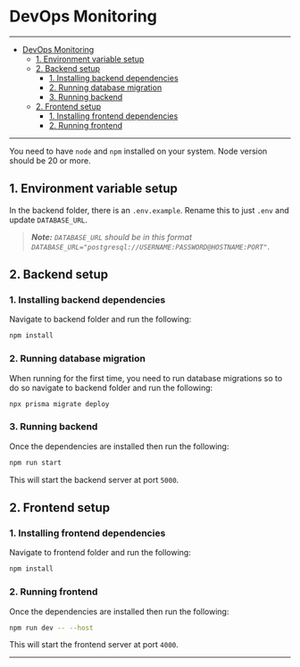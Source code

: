 # DevOps Monitoring

---

- [DevOps Monitoring](#devops-monitoring)
  - [1. Environment variable setup](#1-environment-variable-setup)
  - [2. Backend setup](#2-backend-setup)
    - [1. Installing backend dependencies](#1-installing-backend-dependencies)
    - [2. Running database migration](#2-running-database-migration)
    - [3. Running backend](#3-running-backend)
  - [2. Frontend setup](#2-frontend-setup)
    - [1. Installing frontend dependencies](#1-installing-frontend-dependencies)
    - [2. Running frontend](#2-running-frontend)

---

You need to have `node` and `npm` installed on your system. Node version should be 20 or more.

## 1. Environment variable setup

In the backend folder, there is an `.env.example`. Rename this to just `.env` and update `DATABASE_URL`.

> ***Note:** `DATABASE_URL` should be in this format `DATABASE_URL="postgresql://USERNAME:PASSWORD@HOSTNAME:PORT"`*.

## 2. Backend setup

### 1. Installing backend dependencies

Navigate to backend folder and run the following:

```bash
npm install
```

### 2. Running database migration

When running for the first time, you need to run database migrations so to do so navigate to backend folder and run the following:

```bash
npx prisma migrate deploy
```

### 3. Running backend

Once the dependencies are installed then run the following:

```bash
npm run start
```

This will start the backend server at port `5000`.

## 2. Frontend setup

### 1. Installing frontend dependencies

Navigate to frontend folder and run the following:

```bash
npm install
```

### 2. Running frontend

Once the dependencies are installed then run the following:

```bash
npm run dev -- --host
```

This will start the frontend server at port `4000`.

---

